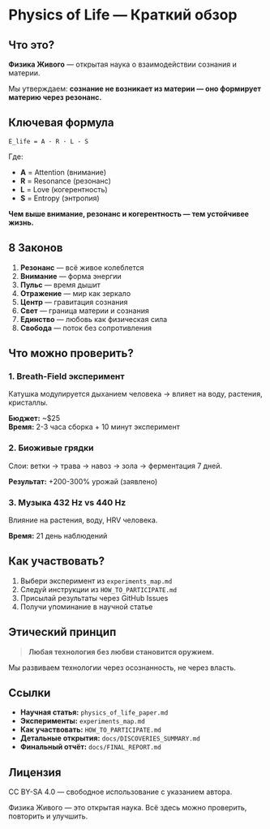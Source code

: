 # Physics of Life — Краткий обзор

## Что это?

**Физика Живого** — открытая наука о взаимодействии сознания и материи.

Мы утверждаем: **сознание не возникает из материи — оно формирует материю через резонанс.**

## Ключевая формула

```
E_life = A · R · L - S
```

Где:

- **A** = Attention (внимание)
- **R** = Resonance (резонанс)
- **L** = Love (когерентность)
- **S** = Entropy (энтропия)

**Чем выше внимание, резонанс и когерентность — тем устойчивее жизнь.**

## 8 Законов

1. **Резонанс** — всё живое колеблется
2. **Внимание** — форма энергии
3. **Пульс** — время дышит
4. **Отражение** — мир как зеркало
5. **Центр** — гравитация сознания
6. **Свет** — граница материи и сознания
7. **Единство** — любовь как физическая сила
8. **Свобода** — поток без сопротивления

## Что можно проверить?

### 1. Breath-Field эксперимент

Катушка модулируется дыханием человека → влияет на воду, растения, кристаллы.

**Бюджет:** ~$25  
**Время:** 2-3 часа сборка + 10 минут эксперимент

### 2. Биоживые грядки

Слои: ветки → трава → навоз → зола → ферментация 7 дней.

**Результат:** +200-300% урожай (заявлено)

### 3. Музыка 432 Hz vs 440 Hz

Влияние на растения, воду, HRV человека.

**Время:** 21 день наблюдений

## Как участвовать?

1. Выбери эксперимент из `experiments_map.md`
2. Следуй инструкции из `HOW_TO_PARTICIPATE.md`
3. Присылай результаты через GitHub Issues
4. Получи упоминание в научной статье

## Этический принцип

> **Любая технология без любви становится оружием.**

Мы развиваем технологии через осознанность, не через власть.

## Ссылки

- **Научная статья:** `physics_of_life_paper.md`
- **Эксперименты:** `experiments_map.md`
- **Как участвовать:** `HOW_TO_PARTICIPATE.md`
- **Детальные открытия:** `docs/DISCOVERIES_SUMMARY.md`
- **Финальный отчёт:** `docs/FINAL_REPORT.md`

## Лицензия

CC BY-SA 4.0 — свободное использование с указанием автора.

Физика Живого — это открытая наука. Всё здесь можно проверить, повторить и улучшить.
